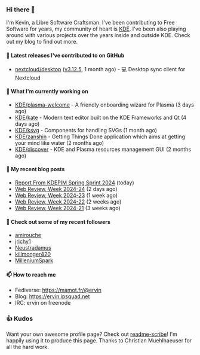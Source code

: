### Hi there 👋

I'm Kevin, a Libre Software Craftsman. I've been contributing to Free Software for years,
my community of heart is [KDE](https://kde.org). I've been also playing around with various
projects over the years inside and outside KDE. Check out my blog to find out more.

#### 🔭 Latest releases I've contributed to on GitHub

- [nextcloud/desktop](https://github.com/nextcloud/desktop) ([v3.12.5](https://github.com/nextcloud/desktop/releases/tag/v3.12.5), 1 month ago) - 💻 Desktop sync client for Nextcloud

#### 🌱 What I'm currently working on

- [KDE/plasma-welcome](https://github.com/KDE/plasma-welcome) - A friendly onboarding wizard for Plasma (3 days ago)
- [KDE/kate](https://github.com/KDE/kate) - Modern text editor built on the KDE Frameworks and Qt (4 days ago)
- [KDE/ksvg](https://github.com/KDE/ksvg) - Components for handling SVGs (1 month ago)
- [KDE/zanshin](https://github.com/KDE/zanshin) - Getting Things Done application which aims at getting your mind like water (2 months ago)
- [KDE/discover](https://github.com/KDE/discover) - KDE and Plasma resources management GUI (2 months ago)

#### 📜 My recent blog posts

- [Report From KDEPIM Spring Sprint 2024](https://ervin.ipsquad.net/blog/2024/06/16/report-from-kdepim-spring-sprint-2024/) (today)
- [Web Review, Week 2024-24](https://ervin.ipsquad.net/blog/2024/06/14/web-review-week-2024-24/) (2 days ago)
- [Web Review, Week 2024-23](https://ervin.ipsquad.net/blog/2024/06/07/web-review-week-2024-23/) (1 week ago)
- [Web Review, Week 2024-22](https://ervin.ipsquad.net/blog/2024/05/31/web-review-week-2024-22/) (2 weeks ago)
- [Web Review, Week 2024-21](https://ervin.ipsquad.net/blog/2024/05/24/web-review-week-2024-21/) (3 weeks ago)

#### 👯 Check out some of my recent followers

- [amirouche](https://github.com/amirouche)
- [jrichy1](https://github.com/jrichy1)
- [Neustradamus](https://github.com/Neustradamus)
- [killmonger420](https://github.com/killmonger420)
- [MilleniumSpark](https://github.com/MilleniumSpark)

#### 📫 How to reach me

- Fediverse: https://mamot.fr/@ervin
- Blog: https://ervin.ipsquad.net
- IRC: ervin on freenode

### 👍 Kudos

Want your own awesome profile page? Check out [readme-scribe](https://github.com/muesli/readme-scribe)!
I'm happily using it to produce this page. Thanks to Christian Muehlhaeuser for all the hard work.

